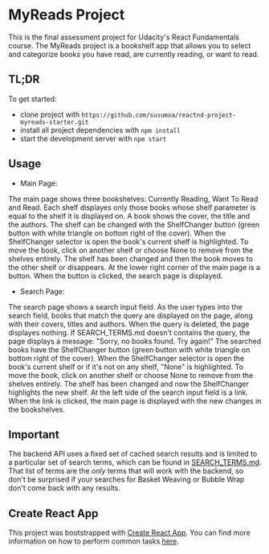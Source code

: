 # MyReads Project

This is the final assessment project for Udacity's React Fundamentals course. The MyReads project is a bookshelf app that allows you to select and categorize books you have read, are currently reading, or want to read.

## TL;DR

To get started:

* clone project with `https://github.com/susumoa/reactnd-project-myreads-starter.git`
* install all project dependencies with `npm install`
* start the development server with `npm start`

## Usage

* Main Page:

The main page shows three bookshelves: Currently Reading, Want To Read and Read. Each shelf displayes only those books whose shelf parameter is equal to the shelf it is displayed on. A book shows the cover, the title and the authors. The shelf can be changed with the ShelfChanger button (green button with white triangle on bottom right of the cover). When the ShelfChanger selector is open the book's current shelf is highlighted. To move the book, click on another shelf or choose None to remove from the shelves entirely. The shelf has been changed and then the book moves to the other shelf or disappears. At the lower right corner of the main page is a button. When the button is clicked, the search page is displayed.

* Search Page:

The search page shows a search input field. As the user types into the search field, books that match the query are displayed on the page, along with their covers, titles and authors. When the query is deleted, the page displayes nothing. If SEARCH_TERMS.md doesn't contains the query, the page displays a message: "Sorry, no books found. Try again!" The searched books have the ShelfChanger button (green button with white triangle on bottom right of the cover). When the ShelfChanger selector is open the book's current shelf or if it's not on any shelf, "None" is highlighted. To move the book, click on another shelf or choose None to remove from the shelves entirely. The shelf has been changed and now the ShelfChanger highlights the new shelf. At the left side of the search input field is a link. When the link is clicked, the main page is displayed with the new changes in the bookshelves.

## Important
The backend API uses a fixed set of cached search results and is limited to a particular set of search terms, which can be found in [SEARCH_TERMS.md](SEARCH_TERMS.md). That list of terms are the _only_ terms that will work with the backend, so don't be surprised if your searches for Basket Weaving or Bubble Wrap don't come back with any results.

## Create React App

This project was bootstrapped with [Create React App](https://github.com/facebookincubator/create-react-app). You can find more information on how to perform common tasks [here](https://github.com/facebookincubator/create-react-app/blob/master/packages/react-scripts/template/README.md).